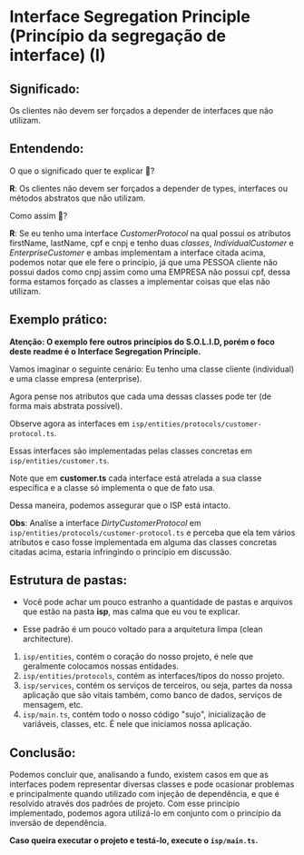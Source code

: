 # Interface Segregation Principle (Princípio da segregação de interface) (I)

## Significado:
Os clientes não devem ser forçados a depender de interfaces que não utilizam.

## Entendendo:
O que o significado quer te explicar 🤔?

**R**: Os clientes não devem ser forçados a depender de types, interfaces ou métodos abstratos que não utilizam.

Como assim 🤯?

**R**: Se eu tenho uma interface *CustomerProtocol* na qual possui os atributos firstName, lastName, cpf e cnpj e tenho duas *classes*, *IndividualCustomer* e *EnterpriseCustomer* e ambas implementam a interface citada acima, podemos notar que ele fere o princípio, já que uma PESSOA cliente não possui dados como cnpj assim como uma EMPRESA não possui cpf, dessa forma estamos forçado as classes a implementar coisas que elas não utilizam.


## Exemplo prático:
**Atenção: O exemplo fere outros princípios do S.O.L.I.D, porém o foco deste readme é o Interface Segregation Principle.**

Vamos imaginar o seguinte cenário: Eu tenho uma classe cliente (individual) e uma classe empresa (enterprise).

Agora pense nos atributos que cada uma dessas classes pode ter (de forma mais abstrata possível).

Observe agora as interfaces em `isp/entities/protocols/customer-protocol.ts`.

Essas interfaces são implementadas pelas classes concretas em `isp/entities/customer.ts`.

Note que em **customer.ts** cada interface está atrelada a sua classe específica e a classe só implementa o que de fato usa.

Dessa maneira, podemos assegurar que o ISP está intacto.

**Obs**: Analíse a interface *DirtyCustomerProtocol* em `isp/entities/protocols/customer-protocol.ts` e perceba que ela tem vários atributos e caso fosse implementada em alguma das classes concretas citadas acima, estaria infringindo o princípio em discussão.


## Estrutura de pastas:

- Você pode achar um pouco estranho a quantidade de pastas e arquivos que estão na pasta **isp**, mas calma que eu vou te explicar.

- Esse padrão é um pouco voltado para a arquitetura limpa (clean architecture).

1. `isp/entities`, contém o coração do nosso projeto, é nele que geralmente colocamos nossas entidades.
2. `isp/entities/protocols`, contém as interfaces/tipos do nosso projeto.
3. `isp/services`, contém os serviços de terceiros, ou seja, partes da nossa aplicação que são vitais também, como banco de dados, serviços de mensagem, etc.
4. `isp/main.ts`, contém todo o nosso código "sujo", inicialização de variáveis, classes, etc. É nele que iniciamos nossa aplicação.


## Conclusão:
Podemos concluir que, analisando a fundo, existem casos em que as interfaces podem representar diversas classes e pode ocasionar problemas e principalmente quando utilizado com injeção de dependência, e que é resolvido através dos padrões de projeto. Com esse princípio implementado, podemos agora utilizá-lo em conjunto com o princípio da inversão de dependência.


**Caso queira executar o projeto e testá-lo, execute o `isp/main.ts`.**
